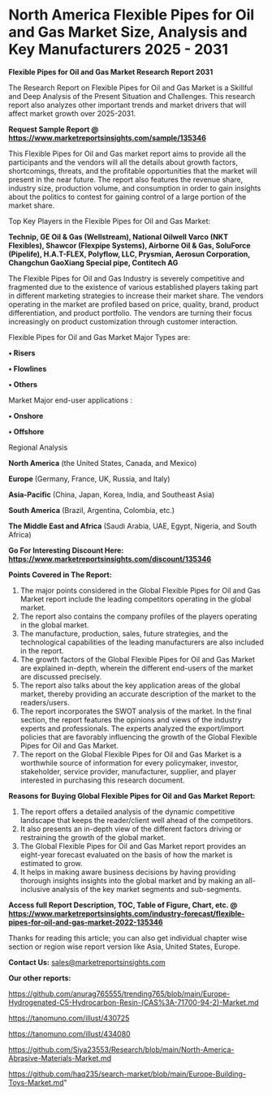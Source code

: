 # North America Flexible Pipes for Oil and Gas Market Size, Analysis and Key Manufacturers 2025 - 2031

<strong>Flexible Pipes for Oil and Gas Market Research Report 2031</strong>

The Research Report on Flexible Pipes for Oil and Gas Market is a Skillful and Deep Analysis of the Present Situation and Challenges. This research report also analyzes other important trends and market drivers that will affect market growth over 2025-2031.

<strong>Request Sample Report @ <a href=https://www.marketreportsinsights.com/sample/135346>https://www.marketreportsinsights.com/sample/135346</a></strong>

This Flexible Pipes for Oil and Gas market report aims to provide all the participants and the vendors will all the details about growth factors, shortcomings, threats, and the profitable opportunities that the market will present in the near future. The report also features the revenue share, industry size, production volume, and consumption in order to gain insights about the politics to contest for gaining control of a large portion of the market share.

Top Key Players in the Flexible Pipes for Oil and Gas Market:

<strong>Technip, GE Oil & Gas (Wellstream), National Oilwell Varco (NKT Flexibles), Shawcor (Flexpipe Systems), Airborne Oil & Gas, SoluForce (Pipelife), H.A.T-FLEX, Polyflow, LLC, Prysmian, Aerosun Corporation, Changchun GaoXiang Special pipe, Contitech AG</strong>

The Flexible Pipes for Oil and Gas Industry is severely competitive and fragmented due to the existence of various established players taking part in different marketing strategies to increase their market share. The vendors operating in the market are profiled based on price, quality, brand, product differentiation, and product portfolio. The vendors are turning their focus increasingly on product customization through customer interaction.

Flexible Pipes for Oil and Gas Market Major Types are:

<strong>• Risers

• Flowlines

• Others</strong>

Market Major end-user applications :

<strong>• Onshore

• Offshore</strong>

Regional Analysis

</u><strong><b>North America</b></strong> (the United States, Canada, and Mexico)

<strong><b>Europe </b></strong>(Germany, France, UK, Russia, and Italy)

<strong><b>Asia-Pacific</b></strong> (China, Japan, Korea, India, and Southeast Asia)

<strong><b>South America</b></strong> (Brazil, Argentina, Colombia, etc.)

<strong><b>The Middle East and Africa</b></strong> (Saudi Arabia, UAE, Egypt, Nigeria, and South Africa)

<strong>Go For Interesting Discount Here: <a href=https://www.marketreportsinsights.com/discount/135346>https://www.marketreportsinsights.com/discount/135346</a></strong>

<strong>Points Covered in The Report:</strong>
<ol>
  <li>The major points considered in the Global Flexible Pipes for Oil and Gas Market report include the leading competitors operating in the global market.</li>
  <li>The report also contains the company profiles of the players operating in the global market.</li>
  <li>The manufacture, production, sales, future strategies, and the technological capabilities of the leading manufacturers are also included in the report.</li>
  <li>The growth factors of the Global Flexible Pipes for Oil and Gas Market are explained in-depth, wherein the different end-users of the market are discussed precisely.</li>
  <li>The report also talks about the key application areas of the global market, thereby providing an accurate description of the market to the readers/users.</li>
  <li>The report incorporates the SWOT analysis of the market. In the final section, the report features the opinions and views of the industry experts and professionals. The experts analyzed the export/import policies that are favorably influencing the growth of the Global Flexible Pipes for Oil and Gas Market.</li>
  <li>The report on the Global Flexible Pipes for Oil and Gas Market is a worthwhile source of information for every policymaker, investor, stakeholder, service provider, manufacturer, supplier, and player interested in purchasing this research document.</li>
</ol>
<strong>Reasons for Buying Global Flexible Pipes for Oil and Gas Market Report:</strong>

<ol>
  <li>The report offers a detailed analysis of the dynamic competitive landscape that keeps the reader/client well ahead of the competitors.</li>
  <li>It also presents an in-depth view of the different factors driving or restraining the growth of the global market.</li>
  <li>The Global Flexible Pipes for Oil and Gas Market report provides an eight-year forecast evaluated on the basis of how the market is estimated to grow.</li>
  <li>It helps in making aware business decisions by having providing thorough insights insights into the global market and by making an all-inclusive analysis of the key market segments and sub-segments.</li>
</ol>
<strong>Access full Report Description, TOC, Table of Figure, Chart, etc. @ <a href=https://www.marketreportsinsights.com/industry-forecast/flexible-pipes-for-oil-and-gas-market-2022-135346>https://www.marketreportsinsights.com/industry-forecast/flexible-pipes-for-oil-and-gas-market-2022-135346</a></strong>


Thanks for reading this article; you can also get individual chapter wise section or region wise report version like Asia, United States, Europe.

<strong>Contact Us:</strong>
sales@marketreportsinsights.com

<strong>Our other reports:</strong>

<a href=https://github.com/anurag765555/trending765/blob/main/Europe-Hydrogenated-C5-Hydrocarbon-Resin-(CAS%3A-71700-94-2)-Market.md>https://github.com/anurag765555/trending765/blob/main/Europe-Hydrogenated-C5-Hydrocarbon-Resin-(CAS%3A-71700-94-2)-Market.md</a>

<a href=https://tanomuno.com/illust/430725>https://tanomuno.com/illust/430725</a>

<a href=https://tanomuno.com/illust/434080>https://tanomuno.com/illust/434080</a>

<a href=https://github.com/Siya23553/Research/blob/main/North-America-Abrasive-Materials-Market.md>https://github.com/Siya23553/Research/blob/main/North-America-Abrasive-Materials-Market.md</a>

<a href=https://github.com/haq235/search-market/blob/main/Europe-Building-Toys-Market.md>https://github.com/haq235/search-market/blob/main/Europe-Building-Toys-Market.md</a>"
